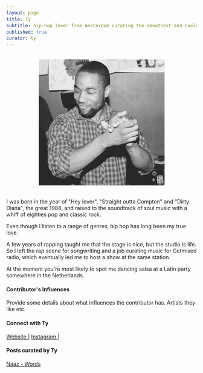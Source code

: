 ```yaml
---
layout: page
title: Ty
subtitle: hip-hop lover from Amsterdam curating the smoothest and coolest vibes from around the world
published: true
curator: ty
---
```

<br>
<div style="text-align:center">
<img src ="/img/ty.png"/>
</div>
<br>

I was born in the year of "Hey lover", "Straight outta Compton" and  "Dirty Diana", the great 1988, and raised to the soundtrack of soul music with a whiff of eighties pop and classic rock.

Even though I listen to a range of genres, hip hop has long been my true love. 

A few years of rapping taught me that the stage is nice, but the studio is life. So I left the rap scene for songwriting and a job curating music for Getmixed radio, which eventually led me to host a show at the same station. 

At the moment you're most likely to spot me dancing salsa at a Latin party somewhere in the Netherlands.

#### Contributor's Influences

Provide some details about what influences the contributor has. Artists they like etc.

#### Connect with Ty

<a class="fa fa-globe" href="https://tysquestionmark.wordpress.com/" target="_blank"> Website </a> |
<a class="fa fa-instagram" href="https://www.instagram.com/tysquestionmark" target="_blank"> Instagram </a> |


#### Posts curated by Ty

[Naaz - Words](http://www.rwz.io/naaz-words/)
